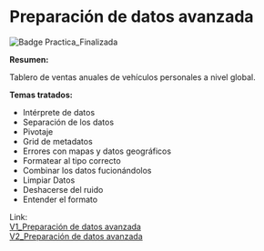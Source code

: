 # Preparación de datos avanzada 

![Badge Practica_Finalizada](https://img.shields.io/badge/STATUS-PRACTICA%20FINALIZADA%20CON%20DETALLES-green)

**Resumen:**  
<p>
  Tablero de ventas anuales de vehículos personales a nivel global.<br>
</p>

**Temas tratados:**  
   - Intérprete de datos
   - Separación de los datos
   - Pivotaje
   - Grid de metadatos
   - Errores con mapas y datos geográficos
   - Formatear al tipo correcto
   - Combinar los datos fucionándolos
   - Limpiar Datos
   - Deshacerse del ruido
   - Entender el formato


Link:<br>
[V1_Preparación de datos avanzada](https://public.tableau.com/app/profile/ariel2737/viz/Vehiclessold_16799480402170/DashboardVentadeVehculos) <br>
[V2_Preparación de datos avanzada](https://public.tableau.com/app/profile/ariel2737/viz/VehiclessoldV2/DashbordVentasVehculos)
